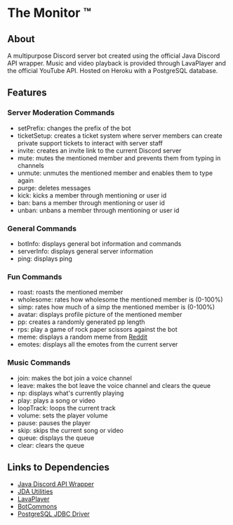 # The Monitor ™

## About
A multipurpose Discord server bot created using the official Java Discord API wrapper. Music and video playback is provided through LavaPlayer and the official YouTube API. Hosted on Heroku with a PostgreSQL database.

## Features

### Server Moderation Commands

* setPrefix: changes the prefix of the bot
* ticketSetup: creates a ticket system where server members can create private support tickets to interact with server staff
* invite: creates an invite link to the current Discord server
* mute: mutes the mentioned member and prevents them from typing in channels
* unmute: unmutes the mentioned member and enables them to type again
* purge: deletes messages
* kick: kicks a member through mentioning or user id
* ban: bans a member through mentioning or user id
* unban: unbans a member through mentioning or user id
  
### General Commands

* botInfo: displays general bot information and commands 
* serverInfo: displays general server information
* ping: displays ping

### Fun Commands

* roast: roasts the mentioned member 
* wholesome: rates how wholesome the mentioned member is (0-100%)
* simp: rates how much of a simp the mentioned member is (0-100%)
* avatar: displays profile picture of the mentioned member 
* pp: creates a randomly generated pp length 
* rps: play a game of rock paper scissors against the bot
* meme: displays a random meme from [Reddit](https://www.reddit.com/r/memes)
* emotes: displays all the emotes from the current server
  
### Music Commands

* join: makes the bot join a voice channel
* leave: makes the bot leave the voice channel and clears the queue
* np: displays what's currently playing
* play: plays a song or video 
* loopTrack: loops the current track 
* volume: sets the player volume
* pause: pauses the player 
* skip: skips the current song or video 
* queue: displays the queue 
* clear: clears the queue
  
## Links to Dependencies

* [Java Discord API Wrapper](https://github.com/DV8FromTheWorld/JDA) 
* [JDA Utilities](https://github.com/JDA-Applications/JDA-Utilities)
* [LavaPlayer](https://github.com/sedmelluq/lavaplayer)
* [BotCommons](https://github.com/duncte123/botCommons)
* [PostgreSQL JDBC Driver](https://github.com/pgjdbc/pgjdbc)